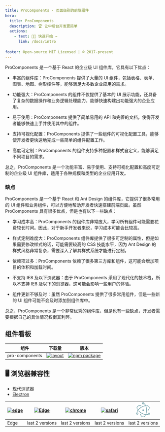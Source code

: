 ```yaml
---
title: ProComponents - 页面级别的前端组件
hero:
  title: ProComponents
  description: 🏆 让中后台开发更简单
  actions:
    - text: 🏮🏮 快速开始 →
      link: /docs/intro

footer: Open-source MIT Licensed | © 2017-present
---
```


ProComponents 是一个基于 React 的企业级 UI 组件库，它具有以下优点：

- 丰富的组件库：ProComponents 提供了大量的 UI 组件，包括表格、表单、图表、地图、树形控件等，能够满足大多数企业应用的需求。

- 功能强大：ProComponents 的组件不仅提供了基本的 UI 展示功能，还具备了复杂的数据操作和业务逻辑处理能力，能够快速构建出功能强大的企业应用。

- 易于使用：ProComponents 提供了简单易用的 API 和完善的文档，使得开发者能够快速上手并使用其中的组件。

- 支持可视化配置：ProComponents 提供了一些组件的可视化配置工具，能够使开发者更快速地完成一些简单的组件配置工作。

- 高度可定制：ProComponents 的组件支持多种配置和样式自定义，能够满足不同项目的需求。

总之，ProComponents 是一个功能丰富、易于使用、支持可视化配置和高度可定制的企业级 UI 组件库，适用于各种规模和类型的企业应用开发。

### 缺点

ProComponents 是一个基于 React 和 Ant Design 的组件库，它提供了很多常用的 UI 组件和业务组件，可以方便地帮助开发者快速搭建前端页面。虽然 ProComponents 具有很多优点，但是也有以下一些缺点：

- 学习成本高：ProComponents 的组件库非常庞大，学习所有组件可能需要花费较长时间。因此，对于新手开发者来说，学习成本可能会比较高。

- 样式定制难度大：ProComponents 组件库提供了很多可定制的属性，但是如果需要修改样式的话，可能需要较高的 CSS 技能水平，因为 Ant Design 的样式风格非常复杂，需要深入了解其样式系统才能进行定制。

- 依赖项过多：ProComponents 依赖了很多第三方库和组件，这可能会增加项目的体积和加载时间。

- 不支持 IE8 及以下浏览器：由于 ProComponents 采用了现代化的技术栈，所以不支持 IE8 及以下的浏览器，这可能会影响一些用户的体验。

- 组件更新不够及时：虽然 ProComponents 提供了很多常用组件，但是一些新的 UI 组件可能不会及时添加到组件库中。

总之，ProComponents 是一个非常优秀的组件库，但是也有一些缺点，开发者需要根据自己的具体情况权衡其利弊。

## 组件看板

| 组件 | 下载量 | 版本 |
| --- | --- | --- |
| pro-components | [![layout](https://img.shields.io/npm/dw/@dz-web/antd-pro-components.svg)](https://www.npmjs.com/package/@dz-web/antd-pro-components) | [![npm package](https://img.shields.io/npm/v/@dz-web/antd-pro-components.svg?style=flat-square?style=flat-square)](https://www.npmjs.com/package/@dz-web/antd-pro-components) |

## 🖥 浏览器兼容性

- 现代浏览器
- [Electron](https://www.electronjs.org/)

| [![edge](https://raw.githubusercontent.com/alrra/browser-logos/master/src/edge/edge_48x48.png)](http://godban.github.io/browsers-support-badges/) | [![Edge](https://raw.githubusercontent.com/alrra/browser-logos/master/src/firefox/firefox_48x48.png)](http://godban.github.io/browsers-support-badges/) | [![chrome](https://raw.githubusercontent.com/alrra/browser-logos/master/src/chrome/chrome_48x48.png)](http://godban.github.io/browsers-support-badges/) | [![safari](https://raw.githubusercontent.com/alrra/browser-logos/master/src/safari/safari_48x48.png)](http://godban.github.io/browsers-support-badges/) | [![electron_48x48](https://raw.githubusercontent.com/alrra/browser-logos/master/src/electron/electron_48x48.png)](http://godban.github.io/browsers-support-badges/) |
| --- | --- | --- | --- | --- |
| Edge | last 2 versions | last 2 versions | last 2 versions | last 2 versions |
